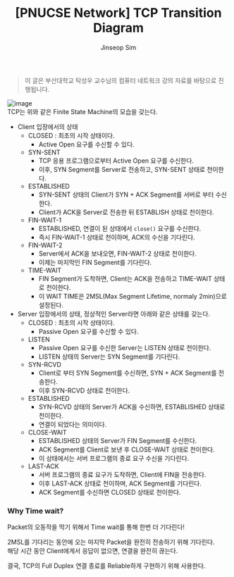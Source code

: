 ﻿---
layout: post
title: "[PNUCSE Network] TCP Transition Diagram"
categories: Network
tags: [theory]
author:
  - Jinseop Sim
toc: true
---
> 이 글은 부산대학교 탁성우 교수님의 컴퓨터 네트워크 강의 자료를 바탕으로 진행됩니다.  

![image](https://user-images.githubusercontent.com/71700079/204078596-962b3f8f-2da4-4b96-b49f-c27704acc723.png)  
TCP는 위와 같은 Finite State Machine의 모습을 갖는다.  

- Client 입장에서의 상태
  - CLOSED : 최초의 시작 상태이다.
    - Active Open 요구를 수신할 수 있다.
  - SYN-SENT
    - TCP 응용 프로그램으로부터 Active Open 요구를 수신한다.
    - 이후, SYN Segment를 Server로 전송하고, SYN-SENT 상태로 천이한다.
  - ESTABLISHED
    - SYN-SENT 상태의 Client가 SYN + ACK Segment를 서버로 부터 수신한다.
    - Client가 ACK을 Server로 전송한 뒤 ESTABLISH 상태로 천이한다.
  - FIN-WAIT-1
    - ESTABLISHED, 연결이 된 상태에서 ```close()``` 요구를 수신한다.
    - 즉시 FIN-WAIT-1 상태로 천이하며, ACK의 수신을 기다린다.
  - FIN-WAIT-2
    - Server에서 ACK을 보내오면, FIN-WAIT-2 상태로 천이한다.
    - 이제는 마지막인 FIN Segment를 기다린다.
  - TIME-WAIT
    - FIN Segment가 도착하면, Client는 ACK을 전송하고 TIME-WAIT 상태로 천이한다.
    - 이 WAIT TIME은 2MSL(Max Segment Lifetime, normaly 2min)으로 설정된다.
- Server 입장에서의 상태, 정상적인 Server라면 아래와 같은 상태를 갖는다.
  - CLOSED : 최초의 시작 상태이다.
    - Passive Open 요구를 수신할 수 있다.
  - LISTEN
    - Passive Open 요구를 수신한 Server는 LISTEN 상태로 천이한다.
    - LISTEN 상태의 Server는 SYN Segment를 기다린다.
  - SYN-RCVD
    - Client로 부터 SYN Segment를 수신하면, SYN + ACK Segment를 전송한다.
    - 이후 SYN-RCVD 상태로 천이한다.
  - ESTABLISHED
    - SYN-RCVD 상태의 Server가 ACK을 수신하면, ESTABLISHED 상태로 천이한다.
    - 연결이 되었다는 의미이다.
  - CLOSE-WAIT
    - ESTABLISHED 상태의 Server가 FIN Segment를 수신한다.
    - ACK Segment를 Client로 보낸 후 CLOSE-WAIT 상태로 천이한다.
    - 이 상태에서는 서버 프로그램의 종료 요구 수신을 기다린다.
  - LAST-ACK
    - 서버 프로그램의 종료 요구가 도착하면, Client에 FIN을 전송한다.
    - 이후 LAST-ACK 상태로 천이하며, ACK Segment를 기다린다.
    - ACK Segment를 수신하면 CLOSED 상태로 천이한다.

### Why Time wait?
Packet의 오동작을 막기 위해서 Time wait를 통해 한번 더 기다린다!  

2MSL를 기다리는 동안에 오는 마지막 Packet을 완전히 전송하기 위해 기다린다.  
해당 시간 동안 Client에게서 응답이 없으면, 연결을 완전히 끊는다.  

결국, TCP의 Full Duplex 연결 종료를 Reliable하게 구현하기 위해 사용한다.